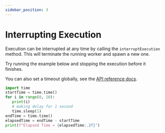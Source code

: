 ```yaml
---
sidebar_position: 3
---
```


# Interrupting Execution

Execution can be interrupted at any time by calling the `interruptExecution` method. This will terminate the running worker and spawn a new one.

Try running the example below and stopping the execution before it finishes.

You can also set a timeout globally, see the [API reference docs](../introduction/api-reference#pythonprovider).

```python
import time
startTime = time.time()
for i in range(0, 10):
   print(i)
   # making delay for 1 second
   time.sleep(1)
endTime = time.time()
elapsedTime = endTime - startTime
print(f"Elapsed Time = {elapsedTime:.2f}")
```
